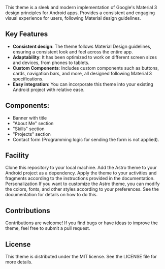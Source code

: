 This theme is a sleek and modern implementation of Google's Material 3 design principles for Android apps. Provides a consistent and engaging visual experience for users, following Material design guidelines.


## Key Features
- **Consistent design**: The theme follows Material Design guidelines, ensuring a consistent look and feel across the entire app.
- **Adaptability**: It has been optimized to work on different screen sizes and devices, from phones to tablets.
- **Custom Components**: Includes custom components such as buttons, cards, navigation bars, and more, all designed following Material 3 specifications.
- **Easy integration**: You can incorporate this theme into your existing Android project with relative ease.



## Components:
- Banner with title
- "About Me" section
- "Skills" section
- "Projects" section
- Contact form (Programming logic for sending the form is not applied).

## Facility
Clone this repository to your local machine.
Add the Astro theme to your Android project as a dependency.
Apply the theme to your activities and fragments according to the instructions provided in the documentation.
Personalization
If you want to customize the Astro theme, you can modify the colors, fonts, and other styles according to your preferences. See the documentation for details on how to do this.

## Contributions
Contributions are welcome! If you find bugs or have ideas to improve the theme, feel free to submit a pull request.

## License
This theme is distributed under the MIT license. See the LICENSE file for more details.
